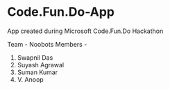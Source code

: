 # Code.Fun.Do-App
App created during Microsoft Code.Fun.Do Hackathon

Team - Noobots
Members - 
1) Swapnil Das
2) Suyash Agrawal
3) Suman Kumar
4) V. Anoop
